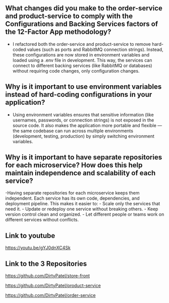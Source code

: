 ## What changes did you make to the order-service and product-service to comply with the Configurations and Backing Services factors of the 12-Factor App methodology?
- I refactored both the order-service and product-service to remove hard-coded values (such as ports and RabbitMQ connection strings). Instead, these configurations are now stored in environment variables and loaded using a .env file in development. This way, the services can connect to different backing services (like RabbitMQ or databases) without requiring code changes, only configuration changes.

## Why is it important to use environment variables instead of hard-coding configurations in your application?
- Using environment variables ensures that sensitive information (like usernames, passwords, or connection strings) is not exposed in the source code. It also makes the application more portable and flexible — the same codebase can run across multiple environments (development, testing, production) by simply switching environment variables.

## Why is it important to have separate repositories for each microservice? How does this help maintain independence and scalability of each service?
-Having separate repositories for each microservice keeps them independent. Each service has its own code, dependencies, and deployment pipeline. This makes it easier to:
    - Scale only the services that need it.
    - Update or redeploy one service without breaking others.
    - Keep version control clean and organized.
    - Let different people or teams work on different services without conflicts.

## Link to youtube 

https://youtu.be/gYJ0dnXC4Sk&nbsp;

## Link to the 3 Repositories 

https://github.com/DirtyPatel/store-front

https://github.com/DirtyPatel/product-service

https://github.com/DirtyPatel/order-service